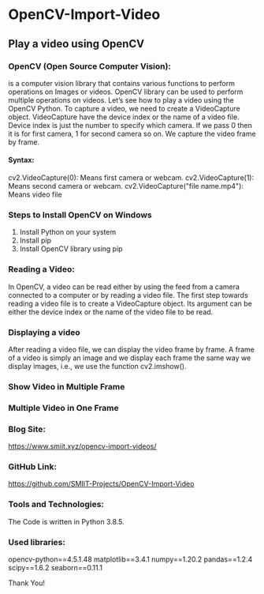 # OpenCV-Import-Video
## Play a video using OpenCV
### OpenCV (Open Source Computer Vision):
is a computer vision library that contains various functions to perform operations on Images or videos. OpenCV library can be used to perform multiple operations on videos. Let’s see how to play a video using the OpenCV Python.
To capture a video, we need to create a VideoCapture object. VideoCapture have the device index or the name of a video file. Device index is just the number to specify which camera. If we pass 0 then it is for first camera, 1 for second camera so on. We capture the video frame by frame.

#### Syntax:

cv2.VideoCapture(0): Means first camera or webcam.
cv2.VideoCapture(1):  Means second camera or webcam.
cv2.VideoCapture("file name.mp4"): Means video file

### Steps to Install OpenCV on Windows
1.	Install Python on your system
2.	Install pip
3.	Install OpenCV library using pip

### Reading a Video:
In OpenCV, a video can be read either by using the feed from a camera connected to a computer or by reading a video file. The first step towards reading a video file is to create a VideoCapture object. Its argument can be either the device index or the name of the video file to be read.

### Displaying a video
After reading a video file, we can display the video frame by frame. A frame of a video is simply an image and we display each frame the same way we display images, i.e., we use the function cv2.imshow().

### Show Video in Multiple Frame

### Multiple Video in One Frame

### Blog Site: 
https://www.smiit.xyz/opencv-import-videos/

### GitHub Link:
https://github.com/SMIIT-Projects/OpenCV-Import-Video

### Tools and Technologies:
The Code is written in Python 3.8.5.

### Used libraries:
opencv-python==4.5.1.48
matplotlib==3.4.1
numpy==1.20.2
pandas==1.2.4
scipy==1.6.2
seaborn==0.11.1


Thank You!

